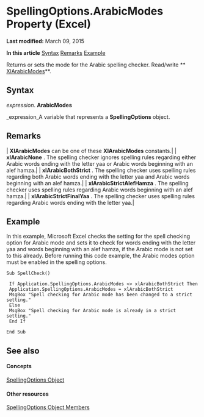 
# SpellingOptions.ArabicModes Property (Excel)

 **Last modified:** March 09, 2015

 **In this article**
 [Syntax](#sectionSection0)
 [Remarks](#sectionSection1)
 [Example](#sectionSection2)


Returns or sets the mode for the Arabic spelling checker. Read/write  ** [XlArabicModes](1d78776a-04c2-9b1d-34d8-36d9b2b47941.md)**.


## Syntax
<a name="sectionSection0"> </a>

 _expression_. **ArabicModes**

 _expression_A variable that represents a  **SpellingOptions** object.


## Remarks
<a name="sectionSection1"> </a>





| **XlArabicModes** can be one of these **XlArabicModes** constants.|
| **xlArabicNone** . The spelling checker ignores spelling rules regarding either Arabic words ending with the letter yaa or Arabic words beginning with an alef hamza.|
| **xlArabicBothStrict** . The spelling checker uses spelling rules regarding both Arabic words ending with the letter yaa and Arabic words beginning with an alef hamza.|
| **xlArabicStrictAlefHamza** . The spelling checker uses spelling rules regarding Arabic words beginning with an alef hamza.|
| **xlArabicStrictFinalYaa** . The spelling checker uses spelling rules regarding Arabic words ending with the letter yaa.|

## Example
<a name="sectionSection2"> </a>

In this example, Microsoft Excel checks the setting for the spell checking option for Arabic mode and sets it to check for words ending with the letter yaa and words beginning with an alef hamza, if the Arabic mode is not set to this already. Before running this code example, the Arabic modes option must be enabled in the spelling options.


```
Sub SpellCheck() 
 
 If Application.SpellingOptions.ArabicModes <> xlArabicBothStrict Then 
 Application.SpellingOptions.ArabicModes = xlArabicBothStrict 
 MsgBox "Spell checking for Arabic mode has been changed to a strict setting." 
 Else 
 MsgBox "Spell checking for Arabic mode is already in a strict setting." 
 End If 
 
End Sub
```


## See also
<a name="sectionSection2"> </a>


#### Concepts


 [SpellingOptions Object](3ba7d0b4-bebb-0cc9-cb50-066d1c19d876.md)
#### Other resources


 [SpellingOptions Object Members](d25612d9-256d-de1b-e89b-0440f37d9caa.md)
